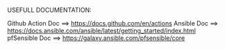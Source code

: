 USEFULL DOCUMENTATION:

Github Action Doc ==> https://docs.github.com/en/actions
Ansible Doc ==> https://docs.ansible.com/ansible/latest/getting_started/index.html
pfSensible Doc ==> https://galaxy.ansible.com/pfsensible/core